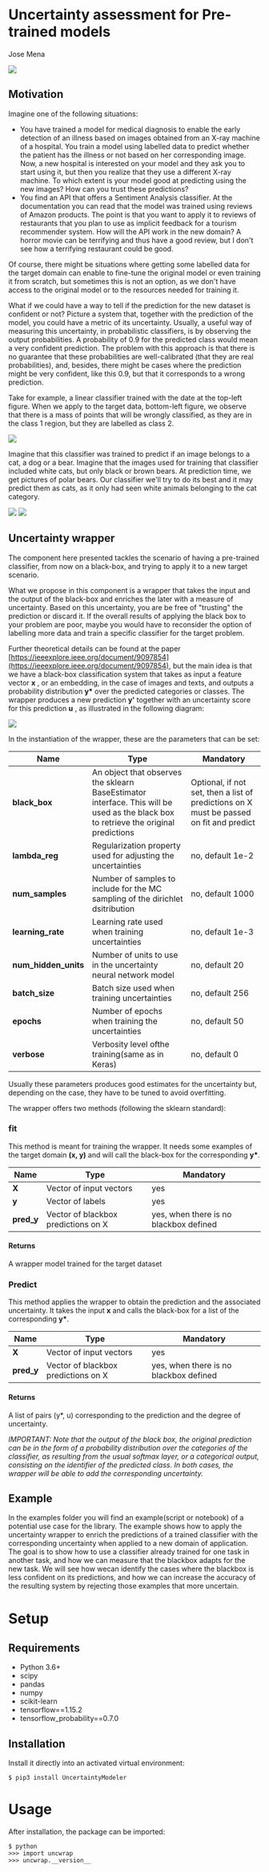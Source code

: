 # Uncertainty assessment for Pre-trained models

Jose Mena

![](RackMultipart20200930-4-16wcrro_html_f8a36c35410c1486.jpg)

## Motivation

Imagine one of the following situations:

- You have trained a model for medical diagnosis to enable the early detection of an illness based on images obtained from an X-ray machine of a hospital. You train a model using labelled data to predict whether the patient has the illness or not based on her corresponding image. Now, a new hospital is interested on your model and they ask you to start using it, but then you realize that they use a different X-ray machine. To which extent is your model good at predicting using the new images? How can you trust these predictions?
- You find an API that offers a Sentiment Analysis classifier. At the documentation you can read that the model was trained using reviews of Amazon products. The point is that you want to apply it to reviews of restaurants that you plan to use as implicit feedback for a tourism recommender system. How will the API work in the new domain? A horror movie can be terrifying and thus have a good review, but I don&#39;t see how a terrifying restaurant could be good.

Of course, there might be situations where getting some labelled data for the target domain can enable to fine-tune the original model or even training it from scratch, but sometimes this is not an option, as we don&#39;t have access to the original model or to the resources needed for training it.

What if we could have a way to tell if the prediction for the new dataset is confident or not? Picture a system that, together with the prediction of the model, you could have a metric of its uncertainty. Usually, a useful way of measuring this uncertainty, in probabilistic classifiers, is by observing the output probabilities. A probability of 0.9 for the predicted class would mean a very confident prediction. The problem with this approach is that there is no guarantee that these probabilities are well-calibrated (that they are real probabilities), and, besides, there might be cases where the prediction might be very confident, like this 0.9, but that it corresponds to a wrong prediction.

Take for example, a linear classifier trained with the date at the top-left figure. When we apply to the target data, bottom-left figure, we observe that there is a mass of points that will be wrongly classified, as they are in the class 1 region, but they are labelled as class 2.

![](uncertainties.png)

Imagine that this classifier was trained to predict if an image belongs to a cat, a dog or a bear. Imagine that the images used for training that classifier included white cats, but only black or brown bears. At prediction time, we get pictures of polar bears. Our classifier we&#39;ll try to do its best and it may predict them as cats, as it only had seen white animals belonging to the cat category.

![](cat.jpg) ![](bear.jpeg)

## Uncertainty wrapper

The component here presented tackles the scenario of having a pre-trained classifier, from now on a black-box, and trying to apply it to a new target scenario.

What we propose in this component is a wrapper that takes the input and the output of the black-box and enriches the later with a measure of uncertainty. Based on this uncertainty, you are be free of &quot;trusting&quot; the prediction or discard it. If the overall results of applying the black box to your problem are poor, maybe you would have to reconsider the option of labelling more data and train a specific classifier for the target problem.

Further theoretical details can be found at the paper [https://ieeexplore.ieee.org/document/9097854](https://ieeexplore.ieee.org/document/9097854), but the main idea is that we have a black-box classification system that takes as input a feature vector **x** , or an embedding, in the case of images and texts, and outputs a probability distribution **y\*** over the predicted categories or classes. The wrapper produces a new prediction **y&#39;** together with an uncertainty score for this prediction **u** , as illustrated in the following diagram:

![](diagram2.png)

In the instantiation of the wrapper, these are the parameters that can be set:

| Name | Type | Mandatory |
| --- | --- | --- |
| **black\_box** | An object that observes the sklearn BaseEstimator interface. This will be used as the black box to retrieve the original predictions | Optional, if not set, then a list of predictions on X must be passed on fit and predict |
| **lambda_reg** | Regularization property used for adjusting the uncertainties | no, default 1e-2
| **num_samples** | Number of samples to include for the MC sampling of the dirichlet dsitribution | no, default 1000 |
| **learning_rate** | Learning rate used when training uncertainties | no, default 1e-3 |
| **num_hidden_units** | Number of units to use in the uncertainty neural network model | no, default 20 |
| **batch_size** | Batch size used when training uncertainties | no, default 256 |
| **epochs** | Number of epochs when training the uncertainties | no, default 50 |
| **verbose** | Verbosity level ofthe training(same as in Keras) | no, default 0 |

Usually these parameters produces good estimates for the uncertainty but, depending on the case, they have to be tuned to avoid overfitting.

The wrapper offers two methods (following the sklearn standard):

### fit

This method is meant for training the wrapper. It needs some examples of the target domain **(x, y)** and will call the black-box for the corresponding **y\***.

| Name | Type | Mandatory |
| --- | --- | --- |
| **X** | Vector of input vectors | yes |
| **y** | Vector of labels | yes |
| **pred_y** | Vector of blackbox predictions on X | yes, when there is no blackbox defined |

#### Returns

A wrapper model trained for the target dataset

### Predict

This method applies the wrapper to obtain the prediction and the associated uncertainty. It takes the input **x** and calls the black-box for a list of the corresponding **y\***.

| Name | Type | Mandatory |
| --- | --- | --- |
| **X** | Vector of input vectors | yes |
| **pred_y** | Vector of blackbox predictions on X | yes, when there is no blackbox defined |

#### Returns

A list of pairs (y\*, u) corresponding to the prediction and the degree of uncertainty.

_IMPORTANT: Note that the output of the black box, the original prediction can be in the form of a probability distribution over the categories of the classifier, as resulting from the usual softmax layer, or a categorical output, consisting on the identifier of the predicted class. In both cases, the wrapper will be able to add the corresponding uncertainty._

## Example

In the examples folder you will find an example(script or notebook) of a potential use case for the library.
The example shows how to apply the uncertainty wrapper to enrich the predictions of a trained classifier with 
the corresponding uncertainty when applied to a new domain of application. The goal is to show how to use
a classifier already trained for one task in another task, and how we can measure that the blackbox adapts for the 
new task. We will see how wecan identify the cases where the blackbox is less confident on its predictions, 
and how we can increase the accuracy of the resulting system by rejecting those examples that more uncertain.

# Setup

## Requirements

* Python 3.6+
* scipy
* pandas
* numpy
* scikit-learn
* tensorflow==1.15.2
* tensorflow_probability==0.7.0

## Installation

Install it directly into an activated virtual environment:

```text
$ pip3 install UncertaintyModeler
```

# Usage

After installation, the package can be imported:

```text
$ python
>>> import uncwrap
>>> uncwrap.__version__
```
